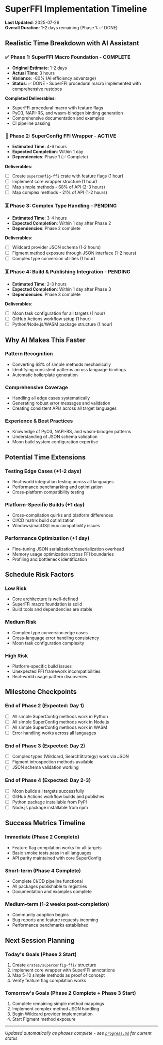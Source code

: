 # SuperFFI Implementation Timeline

**Last Updated**: 2025-07-29  
**Overall Duration**: 1-2 days remaining (Phase 1: ✅ DONE)

## Realistic Time Breakdown with AI Assistant

### ✅ **Phase 1: SuperFFI Macro Foundation** - COMPLETE
- **Original Estimate**: 1-2 days
- **Actual Time**: 3 hours  
- **Variance**: -80% (AI efficiency advantage)
- **Status**: ✅ DONE - SuperFFI procedural macro implemented with comprehensive rustdocs

**Completed Deliverables**:
- SuperFFI procedural macro with feature flags
- PyO3, NAPI-RS, and wasm-bindgen binding generation
- Comprehensive documentation and examples  
- CI pipeline passing

### 🔄 **Phase 2: SuperConfig FFI Wrapper** - ACTIVE
- **Estimated Time**: 4-6 hours
- **Expected Completion**: Within 1 day
- **Dependencies**: Phase 1 (✅ Complete)

**Deliverables**:
- [ ] Create `superconfig-ffi` crate with feature flags (1 hour)
- [ ] Implement core wrapper structure (1 hour)  
- [ ] Map simple methods - 68% of API (2-3 hours)
- [ ] Map complex methods - 21% of API (1-2 hours)

### ⏳ **Phase 3: Complex Type Handling** - PENDING
- **Estimated Time**: 3-4 hours
- **Expected Completion**: Within 1 day after Phase 2
- **Dependencies**: Phase 2 complete

**Deliverables**:
- [ ] Wildcard provider JSON schema (1-2 hours)
- [ ] Figment method exposure through JSON interface (1-2 hours)
- [ ] Complex type conversion utilities (1 hour)

### ⏳ **Phase 4: Build & Publishing Integration** - PENDING  
- **Estimated Time**: 2-3 hours
- **Expected Completion**: Within 1 day after Phase 3
- **Dependencies**: Phase 3 complete

**Deliverables**:
- [ ] Moon task configuration for all targets (1 hour)
- [ ] GitHub Actions workflow setup (1 hour)
- [ ] Python/Node.js/WASM package structure (1 hour)

## Why AI Makes This Faster

### **Pattern Recognition**
- Converting 68% of simple methods mechanically
- Identifying consistent patterns across language bindings
- Automatic boilerplate generation

### **Comprehensive Coverage**
- Handling all edge cases systematically  
- Generating robust error messages and validation
- Creating consistent APIs across all target languages

### **Experience & Best Practices**
- Knowledge of PyO3, NAPI-RS, and wasm-bindgen patterns
- Understanding of JSON schema validation
- Moon build system configuration expertise

## Potential Time Extensions

### **Testing Edge Cases** (+1-2 days)
- Real-world integration testing across all languages
- Performance benchmarking and optimization
- Cross-platform compatibility testing

### **Platform-Specific Builds** (+1 day)
- Cross-compilation quirks and platform differences
- CI/CD matrix build optimization
- Windows/macOS/Linux compatibility issues

### **Performance Optimization** (+1 day)  
- Fine-tuning JSON serialization/deserialization overhead
- Memory usage optimization across FFI boundaries
- Profiling and bottleneck identification

## Schedule Risk Factors

### **Low Risk**
- Core architecture is well-defined
- SuperFFI macro foundation is solid
- Build tools and dependencies are stable

### **Medium Risk**
- Complex type conversion edge cases
- Cross-language error handling consistency
- Moon task configuration complexity

### **High Risk**
- Platform-specific build issues
- Unexpected FFI framework incompatibilities
- Real-world usage pattern discoveries

## Milestone Checkpoints

### **End of Phase 2** (Expected: Day 1)
- [ ] All simple SuperConfig methods work in Python
- [ ] All simple SuperConfig methods work in Node.js  
- [ ] All simple SuperConfig methods work in WASM
- [ ] Error handling works across all languages

### **End of Phase 3** (Expected: Day 2)
- [ ] Complex types (Wildcard, SearchStrategy) work via JSON
- [ ] Figment introspection methods available
- [ ] JSON schema validation working

### **End of Phase 4** (Expected: Day 2-3)
- [ ] Moon builds all targets successfully
- [ ] GitHub Actions workflow builds and publishes
- [ ] Python package installable from PyPI
- [ ] Node.js package installable from npm

## Success Metrics Timeline

### **Immediate (Phase 2 Complete)**
- Feature flag compilation works for all targets
- Basic smoke tests pass in all languages
- API parity maintained with core SuperConfig

### **Short-term (Phase 4 Complete)**  
- Complete CI/CD pipeline functional
- All packages publishable to registries
- Documentation and examples complete

### **Medium-term (1-2 weeks post-completion)**
- Community adoption begins
- Bug reports and feature requests incoming
- Performance benchmarks established

## Next Session Planning

### **Today's Goals** (Phase 2 Start)
1. Create `crates/superconfig-ffi/` structure
2. Implement core wrapper with SuperFFI annotations
3. Map 5-10 simple methods as proof of concept
4. Verify feature flag compilation works

### **Tomorrow's Goals** (Phase 2 Complete + Phase 3 Start)  
1. Complete remaining simple method mappings
2. Implement complex method JSON handling
3. Begin Wildcard provider implementation
4. Start Figment method exposure

---
*Updated automatically as phases complete - see [`progress.md`](./progress.md) for current status*